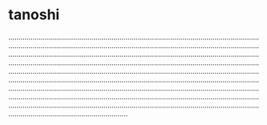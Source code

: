 # tanoshi
.......................................................................................................................................................................................................................................................................................................................................................................................................................................................................................................................................................................................................................................................................................................................................................................................................................................................................................................................................................................................................................................................................................................................................................................................................................
